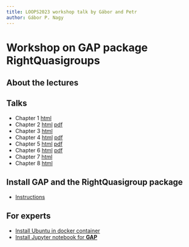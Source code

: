 ```yaml
---
title: LOOPS2023 workshop talk by Gábor and Petr
author: Gábor P. Nagy
---
```


# Workshop on GAP package RightQuasigroups

## About the lectures

## Talks

- Chapter 1 [html](chapter_1_intro_to_GAP_gabor.html)
- Chapter 2 [html](chapter_2_constructors_petr.html) [pdf](chapter_2_constructors_petr.pdf)
- Chapter 3 [html](chapter_3_libraries_to_GAP_gabor.html)
- Chapter 4 [html](chapter_4_universal_algebra_petr.html) [pdf](chapter_4_universal_algebra_petr.pdf)
- Chapter 5 [html](chapter_5_nilpotency_and_solvability_petr.html) [pdf](chapter_5_nilpotency_and_solvability_petr.pdf)
- Chapter 6 [html](chapter_6_racks_and_quandles_petr.html) [pdf](chapter_6_racks_and_quandles_petr.pdf)
- Chapter 7 [html](chapter_7_mappings_gabor.html)
- Chapter 8 [html](chapter_8_topisms_gabor.html)


## Install GAP and the **RightQuasigroup** package

- [Instructions](./install.html)

## For experts

- [Install Ubuntu in docker container](./docker.html)
- [Install Jupyter notebook for __GAP__](./jupyter.html)
